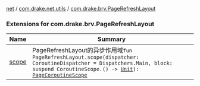 [net](../../index.md) / [com.drake.net.utils](../index.md) / [com.drake.brv.PageRefreshLayout](./index.md)

### Extensions for com.drake.brv.PageRefreshLayout

| Name | Summary |
|---|---|
| [scope](scope.md) | PageRefreshLayout的异步作用域`fun PageRefreshLayout.scope(dispatcher: CoroutineDispatcher = Dispatchers.Main, block: suspend CoroutineScope.() -> `[`Unit`](https://kotlinlang.org/api/latest/jvm/stdlib/kotlin/-unit/index.html)`): `[`PageCoroutineScope`](../../com.drake.net.scope/-page-coroutine-scope/index.md) |
